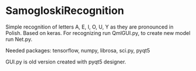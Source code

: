 # SamogloskiRecognition
Simple recognition of letters A, E, I, O, U, Y as they are pronounced in Polish. Based on keras. 
For recognizing run QmlGUI.py, to create new model run Net.py.

Needed packages: tensorflow, numpy, librosa, sci.py, pyqt5

GUI.py is old version created with pyqt5 designer.
